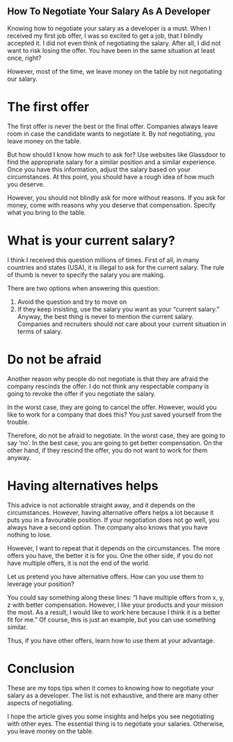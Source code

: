## How To Negotiate Your Salary As A Developer

Knowing how to negotiate your salary as a developer is a must. When I received my first job offer, I was so excited to get a job, that I blindly accepted it. I did not even think of negotiating the salary. After all, I did not want to risk losing the offer. You have been in the same situation at least once, right?

However, most of the time, we leave money on the table by not negotiating our salary.

# The first offer 
The first offer is never the best or the final offer. Companies always leave room in case the candidate wants to negotiate it. By not negotiating, you leave money on the table.

But how should I know how much to ask for? Use websites like Glassdoor to find the appropriate salary for a similar position and a similar experience. Once you have this information, adjust the salary based on your circumstances. At this point, you should have a rough idea of how much you deserve.

However, you should not blindly ask for more without reasons. If you ask for money, come with reasons why you deserve that compensation. Specify what you bring to the table.

# What is your current salary?
I think I received this question millions of times. First of all, in many countries and states (USA), it is illegal to ask for the current salary. The rule of thumb is never to specify the salary you are making.

There are two options when answering this question:

1. Avoid the question and try to move on
2. If they keep insisting, use the salary you want as your “current salary.”
Anyway, the best thing is never to mention the current salary. Companies and recruiters should not care about your current situation in terms of salary. 

# Do not be afraid
Another reason why people do not negotiate is that they are afraid the company rescinds the offer. I do not think any respectable company is going to revoke the offer if you negotiate the salary.

In the worst case, they are going to cancel the offer. However, would you like to work for a company that does this? You just saved yourself from the trouble.

Therefore, do not be afraid to negotiate. In the worst case, they are going to say ‘no’. In the best case, you are going to get better compensation. On the other hand, if they rescind the offer, you do not want to work for them anyway.

# Having alternatives helps
This advice is not actionable straight away, and it depends on the circumstances. However, having alternative offers helps a lot because it puts you in a favourable position. If your negotiation does not go well, you always have a second option. The company also knows that you have nothing to lose.

However, I want to repeat that it depends on the circumstances. The more offers you have, the better it is for you. One the other side, if you do not have multiple offers, it is not the end of the world. 

Let us pretend you have alternative offers. How can you use them to leverage your position?

You could say something along these lines: “I have multiple offers from x, y, z with better compensation. However, I like your products and your mission the most. As a result, I would like to work here because I think it is a better fit for me.” Of course, this is just an example, but you can use something similar.

Thus, if you have other offers, learn how to use them at your advantage.

# Conclusion
These are my tops tips when it comes to knowing how to negotiate your salary as a developer. The list is not exhaustive, and there are many other aspects of negotiating.

I hope the article gives you some insights and helps you see negotiating with other eyes. The essential thing is to negotiate your salaries. Otherwise, you leave money on the table.